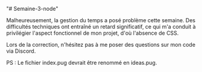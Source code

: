 "# Semaine-3-node" 

Malheureusement, la gestion du temps a posé problème cette semaine. Des difficultés techniques ont entraîné un retard significatif, ce qui m'a conduit à privilégier l'aspect fonctionnel de mon projet, d'où l'absence de CSS.

Lors de la correction, n'hésitez pas à me poser des questions sur mon code via Discord.

PS : Le fichier index.pug devrait être renommé en ideas.pug.